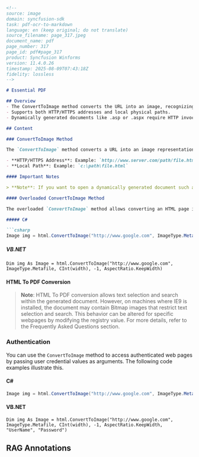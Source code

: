 ```markdown
<!--
source: image
domain: syncfusion-sdk
task: pdf-ocr-to-markdown
language: en (keep original; do not translate)
source_filename: page_317.jpeg
document_name: pdf
page_number: 317
page_id: pdf#page_317
product: Syncfusion Winforms
version: 11.4.0.26
timestamp: 2025-08-09T07:43:18Z
fidelity: lossless
-->

# Essential PDF

## Overview
- The ConvertToImage method converts the URL into an image, recognizing tables, images, lists, and similar elements.
- Supports both HTTP/HTTPS addresses and local physical paths.
- Dynamically generated documents like .asp or .aspx require HTTP invocation.

## Content

### ConvertToImage Method

The `ConvertToImage` method converts a URL into an image representation, recognizing various HTML elements such as tables, images, lists, etc. The URL parameter can be an HTTP or HTTPS address or a local physical path.

- **HTTP/HTTPS Address**: Example: `http://www.server.com/path/file.html`
- **Local Path**: Example: `c:\path\file.html`

#### Important Notes

> **Note**: If you want to open a dynamically generated document such as .asp or aspx file, you need to invoke it through HTTP even if this file is local to your own script.

#### Overloaded ConvertToImage Method

The overloaded `ConvertToImage` method allows converting an HTML page into an image while maintaining an aspect ratio, which helps prevent text truncation at the corners.

##### C#

```csharp
Image img = html.ConvertToImage("http://www.google.com", ImageType.Metafile, (int)width, -1, AspectRatio.KeepWidth);
```

##### VB.NET

```vbnet
Dim img As Image = html.ConvertToImage("http://www.google.com", ImageType.Metafile, CInt(width), -1, AspectRatio.KeepWidth)
```

#### HTML To PDF Conversion

> **Note**: HTML To PDF conversion allows text selection and search within the generated document. However, on machines where IE9 is installed, the document may contain Bitmap images that restrict text selection and search. This behavior can be altered for specific webpages by modifying the registry value. For more details, refer to the Frequently Asked Questions section.

### Authentication

You can use the `ConvertToImage` method to access authenticated web pages by passing user credential values as arguments. The following code examples illustrate this.

#### C#

```csharp
Image img = html.ConvertToImage("http://www.google.com", ImageType.Metafile, (int)width, -1, AspectRatio.KeepWidth, "UserName", "Password");
```

#### VB.NET

```vbnet
Dim img As Image = html.ConvertToImage("http://www.google.com", ImageType.Metafile, CInt(width), -1, AspectRatio.KeepWidth, "UserName", "Password")
```

## RAG Annotations
<!-- tags: [Syncfusion Winforms, ConvertToImage, Authentication, URL] keywords: [ConvertToImage, HTML To PDF, authentication, text selection, search, IE9, dynamically generated documents, .asp, .aspx, URL parameters, C#, VB.NET] -->
```